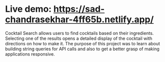 # Live demo: https://sad-chandrasekhar-4ff65b.netlify.app/

Cocktail Search allows users to find cocktails based on their ingredients. Selecting one of the results opens a detailed
display of the cocktail with directions on how to make it. The purpose of this project was to
learn about building string queries for API calls and also to get a better grasp of making
applications responsive.
